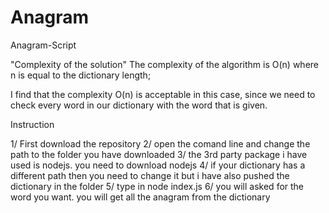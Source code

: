 # Anagram
Anagram-Script

"Complexity of the solution"
The complexity of the algorithm is O(n) where n is equal to the dictionary length;

I find that the complexity O(n) is acceptable in this case, since we need to check every word in our dictionary with the word that is given.

Instruction

1/ First download the repository 
2/ open the comand line and change the path to the folder you have downloaded
3/ the 3rd party package i have used is nodejs. you need to download nodejs 
4/ if your dictionary has a different path then you need to change it but i have also pushed the dictionary in the folder
5/ type in node index.js 
6/ you will asked for the word you want. you will get all the anagram from the dictionary 
